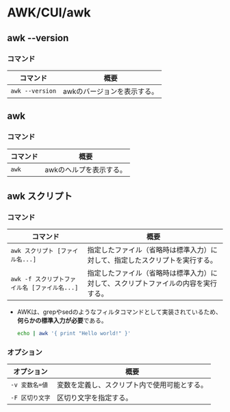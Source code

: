 # AWK/CUI/awk

## awk --version

### コマンド

| コマンド        | 概要                        |
| --------------- | --------------------------- |
| `awk --version` | awkのバージョンを表示する。 |

## awk

### コマンド

| コマンド | 概要                    |
| -------- | ----------------------- |
| `awk`    | awkのヘルプを表示する。 |

## awk スクリプト

### コマンド

| コマンド                                      | 概要                                                         |
| --------------------------------------------- | ------------------------------------------------------------ |
| `awk スクリプト [ファイル名...]`              | 指定したファイル（省略時は標準入力）に対して、指定したスクリプトを実行する。 |
| `awk -f スクリプトファイル名 [ファイル名...]` | 指定したファイル（省略時は標準入力）に対して、スクリプトファイルの内容を実行する。 |

- AWKは、grepやsedのようなフィルタコマンドとして実装されているため、**何らかの標準入力が必要**である。

  ```bash
  echo | awk '{ print "Hello world!" }'
  ```

### オプション

| オプション      | 概要                                         |
| --------------- | -------------------------------------------- |
| `-v 変数名=値`  | 変数を定義し、スクリプト内で使用可能とする。 |
| `-F 区切り文字` | 区切り文字を指定する。                       |
